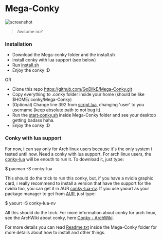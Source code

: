 # Mega-Conky

![screenshot](https://github.com/GoDllkE/Mega-Conky/blob/master/Mega-Conky/Pictures/Mega-Conky-Desktop.png)
> Awsome no?

### Installation
- Download the Mega-conky folder and the install.sh
- Install conky with lua support (see below)
- Run [install.sh](https://github.com/GoDllkE/Mega-Conky/blob/master/install.sh)
- Enjoy the conky :D
 
OR

- Clone this repo https://github.com/GoDllkE/Mega-Conky.git
- Copy everything to .conky folder inside your home (should be like $HOME/.conky/Mega-Conky)
- (Optional) Change line 392 from [script.lua](https://github.com/GoDllkE/Mega-Conky/blob/master/Mega-Conky/Scripts/script.lua), changing 'user' to you username (keep absolute path to not bug it).
- Run the [start-conky.sh](https://github.com/GoDllkE/Mega-Conky/blob/master/Mega-Conky/start-conky.sh) inside Mega-Conky folder and see your desktop getting badass haha.
- Enjoy the conky :D

### Conky with lua support
For now, i can say only for Arch linux users because it's the only system i tested until now. Need a conky with lua support. 
For arch linux users, the [conky-lua](https://aur.archlinux.org/packages/conky-lua/) will be enouth to run it. To download it, just type:

$ pacman -S conky-lua

This should do the trick to run this conky, but, if you have a nvidia graphic card, i really recommend to install a version that have the support for the nvidia too, you can get it in AUR [conky-lua-nv](https://aur.archlinux.org/packages/conky-lua-nv/). If you use yaourt as your package manager to get from [AUR](https://www.archlinux.org/), just type:

$ yaourt -S conky-lua-nv 

All this should do the trick.
For more information about conky for arch linux, see the ArchWiki about conky, here [Conky - ArchWiki](https://wiki.archlinux.org/index.php/conky).

For more details you can read [Readme.txt](https://github.com/GoDllkE/Mega-Conky/blob/master/Mega-Conky/Readme.txt) inside the Mega-Conky folder for more details about how to install and other things.
